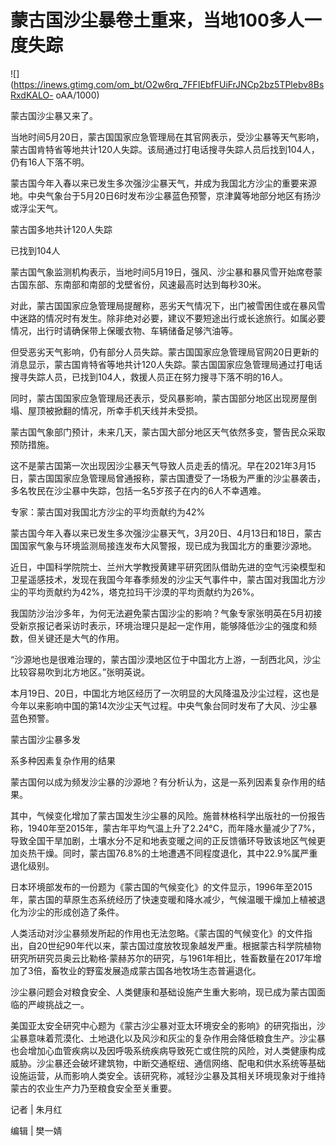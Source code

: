# 蒙古国沙尘暴卷土重来，当地100多人一度失踪

![](https://inews.gtimg.com/om_bt/O2w6rq_7FFIEbfFUiFrJNCp2bz5TPlebv8BsRxdKALO-
oAA/1000)

蒙古国沙尘暴又来了。

当地时间5月20日，蒙古国国家应急管理局在其官网表示，受沙尘暴等天气影响，蒙古国肯特省等地共计120人失踪。该局通过打电话搜寻失踪人员后找到104人，仍有16人下落不明。

蒙古国今年入春以来已发生多次强沙尘暴天气，并成为我国北方沙尘的重要来源地。中央气象台于5月20日6时发布沙尘暴蓝色预警，京津冀等地部分地区有扬沙或浮尘天气。

蒙古国多地共计120人失踪

已找到104人

蒙古国气象监测机构表示，当地时间5月19日，强风、沙尘暴和暴风雪开始席卷蒙古国东部、东南部和南部的戈壁省份，风速最高时达到每秒30米。

对此，蒙古国国家应急管理局提醒称，恶劣天气情况下，出门被雪困住或在暴风雪中迷路的情况时有发生。除非绝对必要，建议不要短途出行或长途旅行。如属必要情况，出行时请确保带上保暖衣物、车辆储备足够汽油等。

但受恶劣天气影响，仍有部分人员失踪。蒙古国国家应急管理局官网20日更新的消息显示，蒙古国肯特省等地共计120人失踪。蒙古国国家应急管理局通过打电话搜寻失踪人员，已找到104人，救援人员正在努力搜寻下落不明的16人。

同时，蒙古国国家应急管理局还表示，受风暴影响，蒙古国部分地区出现房屋倒塌、屋顶被掀翻的情况，所幸手机天线并未受损。

蒙古国气象部门预计，未来几天，蒙古国大部分地区天气依然多变，警告民众采取预防措施。

这不是蒙古国第一次出现因沙尘暴天气导致人员走丢的情况。早在2021年3月15日，蒙古国国家应急管理局曾通报称，蒙古国遭受了一场极为严重的沙尘暴袭击，多名牧民在沙尘暴中失踪，包括一名5岁孩子在内的6人不幸遇难。

专家：蒙古国对我国北方沙尘的平均贡献约为42%

蒙古国今年入春以来已发生多次强沙尘暴天气，3月20日、4月13日和18日，蒙古国国家气象与环境监测局接连发布大风警报，现已成为我国北方的重要沙源地。

近日，中国科学院院士、兰州大学教授黄建平研究团队借助先进的空气污染模型和卫星遥感技术，发现在我国今年春季频发的沙尘天气事件中，蒙古国对我国北方沙尘的平均贡献约为42%，塔克拉玛干沙漠的平均贡献约为26%。

我国防沙治沙多年，为何无法避免蒙古国沙尘的影响？气象专家张明英在5月初接受新京报记者采访时表示，环境治理只是起一定作用，能够降低沙尘的强度和频数，但关键还是大气的作用。

“沙源地也是很难治理的，蒙古国沙漠地区位于中国北方上游，一刮西北风，沙尘比较容易吹到北方地区。”张明英说。

本月19日、20日，中国北方地区经历了一次明显的大风降温及沙尘过程，这也是今年以来影响中国的第14次沙尘天气过程。中央气象台同时发布了大风、沙尘暴蓝色预警。

蒙古国沙尘暴多发

系多种因素复杂作用的结果

蒙古国何以成为频发沙尘暴的沙源地？有分析认为，这是一系列因素复杂作用的结果。

其中，气候变化增加了蒙古国发生沙尘暴的风险。施普林格科学出版社的一份报告称，1940年至2015年，蒙古年平均气温上升了2.24°C，而年降水量减少了7%，导致全国干旱加剧，土壤水分不足和地表变暖之间的正反馈循环导致该地区气候更加炎热干燥。同时，蒙古国76.8%的土地遭遇不同程度退化，其中22.9%属严重退化级别。

日本环境部发布的一份题为《蒙古国的气候变化》的文件显示，1996年至2015年，蒙古国的草原生态系统经历了快速变暖和降水减少，气候温暖干燥加上植被退化为沙尘的形成创造了条件。

人类活动对沙尘暴频发所起的作用也无法忽略。《蒙古国的气候变化》的文件指出，自20世纪90年代以来，蒙古国过度放牧现象越发严重。根据蒙古科学院植物研究所研究员奥云比勒格·蒙赫苏尔的研究，与1961年相比，牲畜数量在2017年增加了3倍，畜牧业的野蛮发展造成蒙古国各地牧场生态普遍退化。

沙尘暴问题会对粮食安全、人类健康和基础设施产生重大影响，现已成为蒙古国面临的严峻挑战之一。

美国亚太安全研究中心题为《蒙古沙尘暴对亚太环境安全的影响》的研究指出，沙尘暴意味着荒漠化、土地退化以及风沙和灰尘的复杂作用会降低粮食生产。沙尘暴也会增加心血管疾病以及因呼吸系统疾病导致死亡或住院的风险，对人类健康构成威胁。沙尘暴还会破坏建筑物，中断交通枢纽、通信网络、配电和供水系统等基础设施运营，从而影响人类安全。该研究称，减轻沙尘暴及其相关环境现象对于维持蒙古的农业生产力乃至粮食安全至关重要。

记者 | 朱月红

编辑 | 樊一婧

